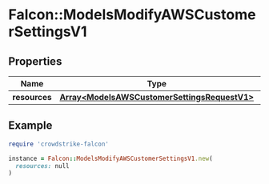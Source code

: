 # Falcon::ModelsModifyAWSCustomerSettingsV1

## Properties

| Name | Type | Description | Notes |
| ---- | ---- | ----------- | ----- |
| **resources** | [**Array&lt;ModelsAWSCustomerSettingsRequestV1&gt;**](ModelsAWSCustomerSettingsRequestV1.md) |  |  |

## Example

```ruby
require 'crowdstrike-falcon'

instance = Falcon::ModelsModifyAWSCustomerSettingsV1.new(
  resources: null
)
```

